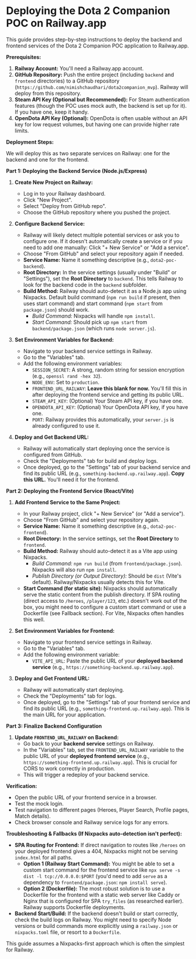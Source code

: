 # Deploying the Dota 2 Companion POC on Railway.app

This guide provides step-by-step instructions to deploy the backend and frontend services of the Dota 2 Companion POC application to Railway.app.

**Prerequisites:**

1.  **Railway Account:** You'll need a Railway.app account.
2.  **GitHub Repository:** Push the entire project (including `backend` and `frontend` directories) to a GitHub repository (`https://github.com/nimishchaudhari/dota2companion_mvp`). Railway will deploy from this repository.
3.  **Steam API Key (Optional but Recommended):** For Steam authentication features (though the POC uses mock auth, the backend is set up for it). If you have one, keep it handy.
4.  **OpenDota API Key (Optional):** OpenDota is often usable without an API key for low request volumes, but having one can provide higher rate limits.

**Deployment Steps:**

We will deploy this as two separate services on Railway: one for the backend and one for the frontend.

**Part 1: Deploying the Backend Service (Node.js/Express)**

1.  **Create New Project on Railway:**
    *   Log in to your Railway dashboard.
    *   Click "New Project".
    *   Select "Deploy from GitHub repo".
    *   Choose the GitHub repository where you pushed the project.

2.  **Configure Backend Service:**
    *   Railway will likely detect multiple potential services or ask you to configure one. If it doesn't automatically create a service or if you need to add one manually: Click "+ New Service" or "Add a service".
    *   Choose "From GitHub" and select your repository again if needed.
    *   **Service Name:** Name it something descriptive (e.g., `dota2-poc-backend`).
    *   **Root Directory:** In the service settings (usually under "Build" or "Settings"), set the **Root Directory** to `backend`. This tells Railway to look for the backend code in the `backend` subfolder.
    *   **Build Method:** Railway should auto-detect it as a Node.js app using Nixpacks. Default build command (`npm run build` if present, then uses start command) and start command (`npm start` from `package.json`) should work.
        *   _Build Command:_ Nixpacks will handle `npm install`.
        *   _Start Command:_ Should pick up `npm start` from `backend/package.json` (which runs `node server.js`).

3.  **Set Environment Variables for Backend:**
    *   Navigate to your backend service settings in Railway.
    *   Go to the "Variables" tab.
    *   Add the following environment variables:
        *   `SESSION_SECRET`: A strong, random string for session encryption (e.g., `openssl rand -hex 32`).
        *   `NODE_ENV`: Set to `production`.
        *   `FRONTEND_URL_RAILWAY`: **Leave this blank for now.** You'll fill this in after deploying the frontend service and getting its public URL.
        *   `STEAM_API_KEY`: (Optional) Your Steam API key, if you have one.
        *   `OPENDOTA_API_KEY`: (Optional) Your OpenDota API key, if you have one.
        *   `PORT`: Railway provides this automatically, your `server.js` is already configured to use it.

4.  **Deploy and Get Backend URL:**
    *   Railway will automatically start deploying once the service is configured from GitHub.
    *   Check the "Deployments" tab for build and deploy logs.
    *   Once deployed, go to the "Settings" tab of your backend service and find its public URL (e.g., `something-backend.up.railway.app`). **Copy this URL.** You'll need it for the frontend.

**Part 2: Deploying the Frontend Service (React/Vite)**

1.  **Add Frontend Service to the Same Project:**
    *   In your Railway project, click "+ New Service" (or "Add a service").
    *   Choose "From GitHub" and select your repository again.
    *   **Service Name:** Name it something descriptive (e.g., `dota2-poc-frontend`).
    *   **Root Directory:** In the service settings, set the **Root Directory** to `frontend`.
    *   **Build Method:** Railway should auto-detect it as a Vite app using Nixpacks.
        *   _Build Command:_ `npm run build` (from `frontend/package.json`). Nixpacks will also run `npm install`.
        *   _Publish Directory (or Output Directory):_ Should be `dist` (Vite's default). Railway/Nixpacks usually detects this for Vite.
    *   **Start Command (for static site):** Nixpacks should automatically serve the static content from the publish directory. If SPA routing (direct access to `/heroes`, `/player/123`, etc.) doesn't work out of the box, you might need to configure a custom start command or use a Dockerfile (see Fallback section). For Vite, Nixpacks often handles this well.

2.  **Set Environment Variables for Frontend:**
    *   Navigate to your frontend service settings in Railway.
    *   Go to the "Variables" tab.
    *   Add the following environment variable:
        *   `VITE_API_URL`: Paste the public URL of your **deployed backend service** (e.g., `https://something-backend.up.railway.app`).

3.  **Deploy and Get Frontend URL:**
    *   Railway will automatically start deploying.
    *   Check the "Deployments" tab for logs.
    *   Once deployed, go to the "Settings" tab of your frontend service and find its public URL (e.g., `something-frontend.up.railway.app`). This is the main URL for your application.

**Part 3: Finalize Backend Configuration**

1.  **Update `FRONTEND_URL_RAILWAY` on Backend:**
    *   Go back to your **backend service** settings on Railway.
    *   In the "Variables" tab, set the `FRONTEND_URL_RAILWAY` variable to the public URL of your **deployed frontend service** (e.g., `https://something-frontend.up.railway.app`). This is crucial for CORS to work correctly in production.
    *   This will trigger a redeploy of your backend service.

**Verification:**

*   Open the public URL of your frontend service in a browser.
*   Test the mock login.
*   Test navigation to different pages (Heroes, Player Search, Profile pages, Match details).
*   Check browser console and Railway service logs for any errors.

**Troubleshooting & Fallbacks (If Nixpacks auto-detection isn't perfect):**

*   **SPA Routing for Frontend:** If direct navigation to routes like `/heroes` on your deployed frontend gives a 404, Nixpacks might not be serving `index.html` for all paths.
    *   **Option 1 (Railway Start Command):** You might be able to set a custom start command for the frontend service like `npx serve -s dist -l tcp://0.0.0.0:$PORT` (you'd need to add `serve` as a dependency to `frontend/package.json`: `npm install serve`).
    *   **Option 2 (Dockerfile):** The most robust solution is to use a Dockerfile for the frontend with a static web server like Caddy or Nginx that is configured for SPA `try_files` (as researched earlier). Railway supports Dockerfile deployments.
*   **Backend Start/Build:** If the backend doesn't build or start correctly, check the build logs on Railway. You might need to specify Node versions or build commands more explicitly using a `railway.json` or `nixpacks.toml` file, or resort to a `Dockerfile`.

This guide assumes a Nixpacks-first approach which is often the simplest for Railway.
